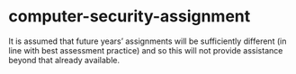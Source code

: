 # computer-security-assignment

It is assumed that future years’ assignments will be sufficiently different (in line with best assessment practice) and so this will not provide assistance beyond that already available.
